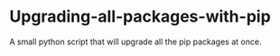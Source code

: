 # Upgrading-all-packages-with-pip
A small python script that will upgrade all the pip packages at once.
